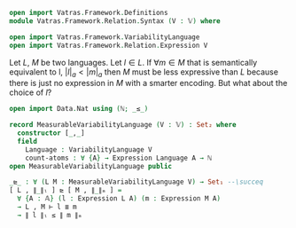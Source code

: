 ```agda
open import Vatras.Framework.Definitions
module Vatras.Framework.Relation.Syntax (V : 𝕍) where

open import Vatras.Framework.VariabilityLanguage
open import Vatras.Framework.Relation.Expression V
```

Let $L$, $M$ be two languages.
Let $l \in L$.
If $\forall m \in M$
that is semantically equivalent to l,
$|l|_a < |m|_a$
then $M$ must be less expressive than $L$ because there is just no expression in $M$ with a smarter encoding. But what about the choice of $l$?
```agda
open import Data.Nat using (ℕ; _≤_)

record MeasurableVariabilityLanguage (V : 𝕍) : Set₂ where
  constructor [_,_]
  field
    Language : VariabilityLanguage V
    count-atoms : ∀ {A} → Expression Language A → ℕ
open MeasurableVariabilityLanguage public

_⊵_ : ∀ (L M : MeasurableVariabilityLanguage V) → Set₁ --\succeq
[ L , ∥_∥ₗ ] ⊵ [ M , ∥_∥ₘ ] =
  ∀ {A : 𝔸} (l : Expression L A) (m : Expression M A)
  → L , M ⊢ l ≣ m
  → ∥ l ∥ₗ ≤ ∥ m ∥ₘ
```

